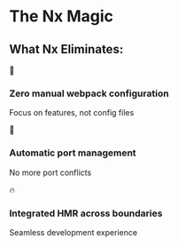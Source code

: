 ---
---

# The Nx Magic

<div class="mt-8">
<h2>What Nx Eliminates:</h2>

<div class="space-y-6">
  <div v-click class="p-4 border rounded flex items-center gap-4">
    <span class="text-3xl">🎯</span>
    <div>
      <h3>Zero manual webpack configuration</h3>
      <p>Focus on features, not config files</p>
    </div>
  </div>

  <div v-click class="p-4 border rounded flex items-center gap-4">
    <span class="text-3xl">🔄</span>
    <div>
      <h3>Automatic port management</h3>
      <p>No more port conflicts</p>
    </div>
  </div>

  <div v-click class="p-4 border rounded flex items-center gap-4">
    <span class="text-3xl">🔥</span>
    <div>
      <h3>Integrated HMR across boundaries</h3>
      <p>Seamless development experience</p>
    </div>
  </div>
</div>
</div>